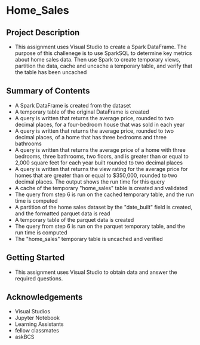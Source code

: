 # Home_Sales

## Project Description
 - This assignment uses Visual Studio to create a Spark DataFrame. The purpose of this challenege is to use SparkSQL to determine key metrics about home sales data. Then use Spark to create temporary views, partition the data, cache and uncache a temporary table, and verify that the table has been uncached
## Summary of Contents
 - A Spark DataFrame is created from the dataset
 - A temporary table of the original DataFrame is created
 - A query is written that returns the average price, rounded to two decimal places, for a four-bedroom house that was sold in each year
 - A query is written that returns the average price, rounded to two decimal places, of a home that has three bedrooms and three bathrooms
 - A query is written that returns the average price of a home with three bedrooms, three bathrooms, two floors, and is greater than or equal to 2,000 square feet for each year built rounded to two decimal places
 - A query is written that returns the view rating for the average price for homes that are greater than or equal to $350,000, rounded to two decimal places. The output shows the run time for this query
 - A cache of the temporary "home_sales" table is created and validated
 - The query from step 6 is run on the cached temporary table, and the run time is computed
 - A partition of the home sales dataset by the "date_built" field is created, and the formatted parquet data is read
 - A temporary table of the parquet data is created
 - The query from step 6 is run on the parquet temporary table, and the run time is computed
 - The "home_sales" temporary table is uncached and verified 
## Getting Started
 - This assignment uses Visual Studio to obtain data and answer the required questions.
## Acknowledgements
 - Visual Studios
 - Jupyter Notebook 
 - Learning Assistants
 - fellow classmates
 - askBCS
